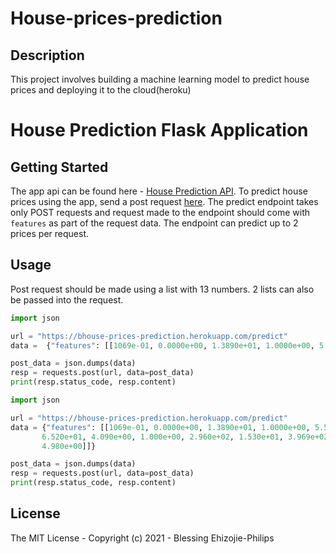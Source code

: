 # House-prices-prediction
## Description
This project involves building a machine learning model  to predict house prices and deploying it to the cloud(heroku)
# House Prediction Flask Application



## Getting Started
The app api can be found here - [House Prediction API](https://bhouse-prices-prediction.herokuapp.com/).
To predict house prices using the app, send a post request [here]( https://bhouse-prices-prediction.herokuapp.com/predict).
The predict endpoint takes only POST requests and request made to the endpoint should come with ```features```
as part of the request data. The endpoint can predict up to 2 prices per request.

## Usage
Post request should be made using a list with 13 numbers. 2 lists can also be passed into the request.

```python
import json

url = "https://bhouse-prices-prediction.herokuapp.com/predict"
data =  {"features": [[1069e-01, 0.0000e+00, 1.3890e+01, 1.0000e+00, 5.5000e-01, 5.9510e+00, 9.3800e+01, 2.8893e+00, 45.0000e+00, 2.7600e+02, 1.6400e+01, 3.9690e+02, 1.7920e+01]]}

post_data = json.dumps(data)
resp = requests.post(url, data=post_data)
print(resp.status_code, resp.content)
```
```python
import json

url = "https://bhouse-prices-prediction.herokuapp.com/predict"
data = {"features": [[1069e-01, 0.0000e+00, 1.3890e+01, 1.0000e+00, 5.5000e-01, 5.9510e+00, 9.3800e+01, 2.8893e+00, 45.0000e+00, 2.7600e+02, 1.6400e+01, 3.9690e+02, 1.7920e+01],[6.320e-03, 1.800e+01, 2.310e+00, 0.000e+00, 5.380e-01, 6.575e+00,
       6.520e+01, 4.090e+00, 1.000e+00, 2.960e+02, 1.530e+01, 3.969e+02,
       4.980e+00]]}

post_data = json.dumps(data)
resp = requests.post(url, data=post_data)
print(resp.status_code, resp.content)
```

## License
The MIT License - Copyright (c) 2021 - Blessing Ehizojie-Philips